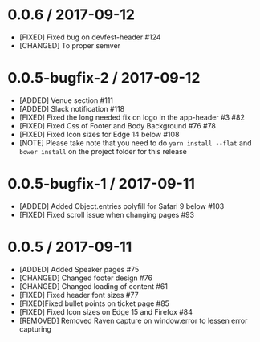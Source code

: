 # 0.0.6 / 2017-09-12
- [FIXED] Fixed bug on devfest-header #124
- [CHANGED] To proper semver

# 0.0.5-bugfix-2 / 2017-09-12
- [ADDED] Venue section #111
- [ADDED] Slack notification #118
- [FIXED] Fixed the long needed fix on logo in the app-header #3 #82
- [FIXED] Fixed Css of Footer and Body Background #76 #78
- [FIXED] Fixed Icon sizes for Edge 14 below #108
- [NOTE] Please take note that you need to do `yarn install --flat` and `bower install` on the project folder for this release

# 0.0.5-bugfix-1 / 2017-09-11
- [ADDED] Added Object.entries polyfill for Safari 9 below #103
- [FIXED] Fixed scroll issue when changing pages #93

# 0.0.5 / 2017-09-11
- [ADDED] Added Speaker pages #75
- [CHANGED] Changed footer design #76
- [CHANGED] Changed loading of content #61
- [FIXED] Fixed header font sizes #77
- [FIXED]Fixed bullet points on ticket page #85
- [FIXED] Fixed Icon sizes on Edge 15 and Firefox #84
- [REMOVED] Removed Raven capture on window.error to lessen error capturing
